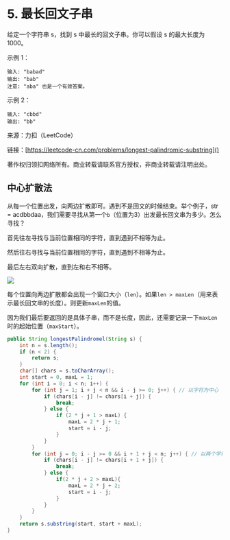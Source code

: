 # 5. 最长回文子串
给定一个字符串 s，找到 s 中最长的回文子串。你可以假设 s 的最大长度为 1000。

示例 1：

```
输入: "babad"
输出: "bab"
注意: "aba" 也是一个有效答案。
```
示例 2：

```
输入: "cbbd"
输出: "bb"
```

来源：力扣（LeetCode）

链接：[https://leetcode-cn.com/problems/longest-palindromic-substring]()

著作权归领扣网络所有。商业转载请联系官方授权，非商业转载请注明出处。

## 中心扩散法
从每一个位置出发，向两边扩散即可。遇到不是回文的时候结束。举个例子，str = acdbbdaa，我们需要寻找从第一个`b`（位置为3）出发最长回文串为多少。怎么寻找？

首先往左寻找与当前位置相同的字符，直到遇到不相等为止。

然后往右寻找与当前位置相同的字符，直到遇到不相等为止。

最后左右双向扩散，直到左和右不相等。

![](https://pic.leetcode-cn.com/2f205fcd0493818129e8d3604b2d84d94678fda7708c0e9831f192e21abb1f34.png)

每个位置向两边扩散都会出现一个窗口大小（`len`）。如果`len > maxLen`（用来表示最长回文串的长度）。则更新`maxLen`的值。

因为我们最后要返回的是具体子串，而不是长度，因此，还需要记录一下`maxLen`时的起始位置（`maxStart`）。

```java
public String longestPalindromel(String s) {
	int n = s.length();
    if (n < 2) {
    	return s;
    }
    char[] chars = s.toCharArray();
    int start = 0, maxL = 1;
    for (int i = 0; i < n; i++) {
        for (int j = 1; i + j < n && i - j >= 0; j++) { // 以字符为中心
            if (chars[i - j] != chars[i + j]) {
            	break;
            } else {
                if (2 * j + 1 > maxL) {
                    maxL = 2 * j + 1;
                    start = i - j;
                }
            }
        }
        for (int j = 0; i - j >= 0 && i + 1 + j < n; j++) { // 以两个字符的中间为中心
            if (chars[i - j] != chars[i + 1 + j]) {
            	break;
            } else {
                if(2 * j + 2 > maxL){
                    maxL = 2 * j + 2;
                    start = i - j;
                }
            }
        }
    }
    return s.substring(start, start + maxL);
}
```

